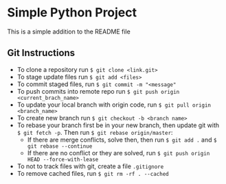 # Simple Python Project
This is a simple addition to the README file
## Git Instructions
* To clone a repository run `$ git clone <link.git>`
* To stage update files run `$ git add <files>`
* To commit staged files, run `$ git commit -m "<message"`
* To push commits into remote repo run `$ git push origin <current_brach_name>`
* To update your local branch with origin code, run `$ git pull origin <branch_name>`
* To create new branch run `$ git checkout -b <branch name>`
* To rebase your branch first be in your new branch, then update git with `$ git fetch -p`. Then run `$ git rebase origin/master`:
    * If there are merge conflicts, solve then, then run `$ git add .` and `$ git rebase --continue`
    * If there are no conflict or they are solved, run `$ git push origin HEAD --force-with-lease`
* To not to track files with git, create a file `.gitignore`
* To remove cached files, run `$ git rm -rf . --cached`
